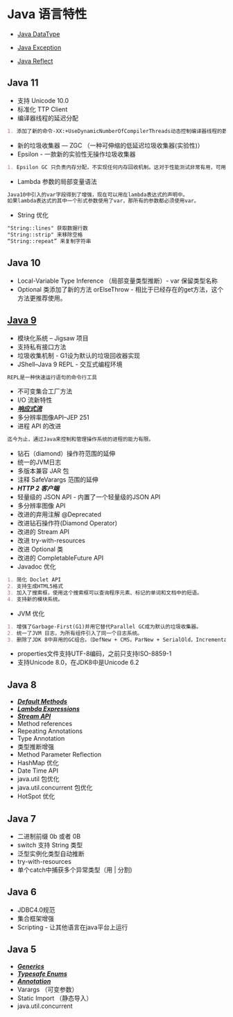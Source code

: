 # Java 语言特性

* [Java DataType](Java/DataType/README.md)

* [Java Exception](Java/Exception.md)
* [Java Reflect](Java/Reflect.md)

## Java 11
* 支持 Unicode 10.0
* 标准化 TTP Client
* 编译器线程的延迟分配
```md
1. 添加了新的命令-XX:+UseDynamicNumberOfCompilerThreads动态控制编译器线程的数量
```
* 新的垃圾收集器 — ZGC （一种可伸缩的低延迟垃圾收集器(实验性)）
* Epsilon - 一款新的实验性无操作垃圾收集器
```md
1. Epsilon GC 只负责内存分配，不实现任何内存回收机制。这对于性能测试非常有用，可用于与其他GC对比成本和收益。
```
* Lambda 参数的局部变量语法
```md
Java10中引入的var字段得到了增强，现在可以用在lambda表达式的声明中。
如果lambda表达式的其中一个形式参数使用了var，那所有的参数都必须使用var。
```
* String 优化
```md
"String::lines" 获取数据行数
"String::strip" 来移除空格
“String::repeat” 来复制字符串
```

## Java 10
* Local-Variable Type Inference （局部变量类型推断）- var 保留类型名称
* Optional 类添加了新的方法 orElseThrow - 相比于已经存在的get方法，这个方法更推荐使用。

## [Java 9](https://docs.oracle.com/javase/9/whatsnew/toc.htm#JSNEW-GUID-C23AFD78-C777-460B-8ACE-58BE5EA681F6)
* 模块化系统 – Jigsaw 项目
* 支持私有接口方法
* 垃圾收集机制 - G1设为默认的垃圾回收器实现
* JShell–Java 9 REPL - 交互式编程环境
```md
REPL是一种快速运行语句的命令行工具
```
* 不可变集合工厂方法
* I/O 流新特性
* ***[响应式流](Java9/FlowAPI/README.md)***
* 多分辨率图像API–JEP 251
* 进程 API 的改进
```md
迄今为止，通过Java来控制和管理操作系统的进程的能力有限。
```
* 钻石（diamond）操作符范围的延伸
* 统一的JVM日志
* 多版本兼容 JAR 包
* 注释 SafeVarargs 范围的延伸
* ***HTTP 2 客户端***
* 轻量级的 JSON API - 内置了一个轻量级的JSON API
* 多分辨率图像 API
* 改进的弃用注解 @Deprecated
* 改进钻石操作符(Diamond Operator) 
* 改进的 Stream API
* 改进 try-with-resources
* 改进 Optional 类
* 改进的 CompletableFuture API
* Javadoc 优化
```md
1. 简化 Doclet API
2. 支持生成HTML5格式
3. 加入了搜索框，使用这个搜索框可以查询程序元素、标记的单词和文档中的短语。
4. 支持新的模块系统。
```
* JVM 优化
```md
1. 增强了Garbage-First(G1)并用它替代Parallel GC成为默认的垃圾收集器。
2. 统一了JVM 日志，为所有组件引入了同一个日志系统。
3. 删除了JDK 8中弃用的GC组合。（DefNew + CMS，ParNew + SerialOld，Incremental CMS）。
```
* properties文件支持UTF-8编码，之前只支持ISO-8859-1
* 支持Unicode 8.0，在JDK8中是Unicode 6.2

## Java 8
* ***[Default Methods](Java8/Default-Methods.md)***
* ***[Lambda Expressions]()***
* ***[Stream API]()***
* Method references
* Repeating Annotations 
* Type Annotation
* 类型推断增强
* Method Parameter Reflection
* HashMap 优化
* Date Time API
* java.util 包优化
* java.util.concurrent 包优化
* HotSpot 优化

## Java 7
* 二进制前缀 0b 或者 0B
* switch 支持 String 类型
* 泛型实例化类型自动推断
* try-with-resources
* 单个catch中捕获多个异常类型（用 | 分割)

## Java 6
* JDBC4.0规范
* 集合框架增强
* Scripting - 让其他语言在java平台上运行

## Java 5
* ***[Generics](Java5/Generics/README.md)***
* ***[Typesafe Enums]()***
* ***[Annotation]()***
* Varargs （可变参数）
* Static Import （静态导入）
* java.util.concurrent
